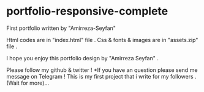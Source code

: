 # portfolio-responsive-complete
First portfolio written by "Amirreza-Seyfan"

Html codes are in "index.html" file .
Css & fonts & images are in "assets.zip" file .

I hope you enjoy this portfolio design by "Amirreza Seyfan" .


Please follow my github & twitter !
*If you have an question please send me message on Telegram !
This is my first project that i write for my followers . (Wait for more)...
